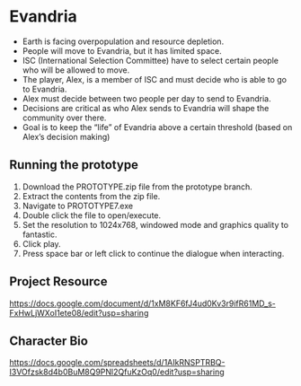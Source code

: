 # Evandria
- Earth is facing overpopulation and resource depletion.  
- People will move to Evandria, but it has limited space.  
- ISC (International Selection Committee) have to select certain people who will be allowed to move.  
- The player, Alex, is a member of ISC and must decide who is able to go to Evandria.  
- Alex must decide between two people per day to send to Evandria.  
- Decisions are critical as who Alex sends to Evandria will shape the community over there.  
- Goal is to keep the “life” of Evandria above a certain threshold (based on Alex’s decision making)  

## Running the prototype
1. Download the PROTOTYPE.zip file from the prototype branch.  
2. Extract the contents from the zip file.  
3. Navigate to PROTOTYPE7.exe  
4. Double click the file to open/execute.  
5. Set the resolution to 1024x768, windowed mode and graphics quality to fantastic.  
6. Click play.  
7. Press space bar or left click to continue the dialogue when interacting.  

## Project Resource
https://docs.google.com/document/d/1xM8KF6fJ4ud0Kv3r9ifR61MD_s-FxHwLjWXoI1ete08/edit?usp=sharing

## Character Bio
https://docs.google.com/spreadsheets/d/1AIkRNSPTRBQ-I3VOfzsk8d4b0BuM8Q9PNl2QfuKzOq0/edit?usp=sharing
